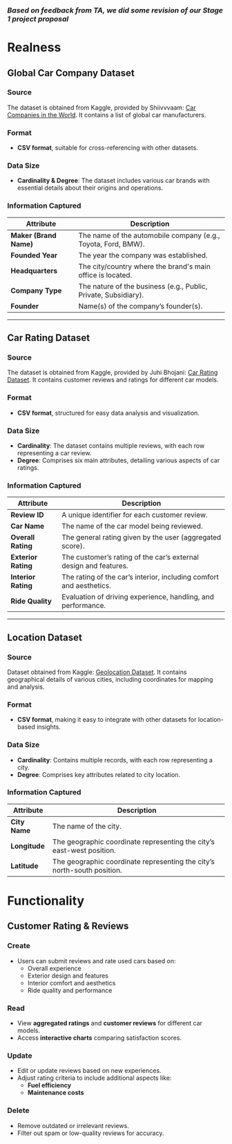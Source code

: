 ### *Based on feedback from TA, we did some revision of our Stage 1 project proposal*

# Realness
## Global Car Company Dataset

### Source
The dataset is obtained from Kaggle, provided by Shiivvvaam: [Car Companies in the World](https://www.kaggle.com/datasets/shiivvvaam/car-companies-in-the-world). It contains a list of global car manufacturers.

### Format
- **CSV format**, suitable for cross-referencing with other datasets.

### Data Size
- **Cardinality & Degree**: The dataset includes various car brands with essential details about their origins and operations.

### Information Captured
| Attribute        | Description |
|-----------------|-------------|
| **Maker (Brand Name)** | The name of the automobile company (e.g., Toyota, Ford, BMW). |
| **Founded Year** | The year the company was established. |
| **Headquarters** | The city/country where the brand's main office is located. |
| **Company Type** | The nature of the business (e.g., Public, Private, Subsidiary). |
| **Founder** | Name(s) of the company’s founder(s). |

---

## Car Rating Dataset

### Source
The dataset is obtained from Kaggle, provided by Juhi Bhojani: [Car Rating Dataset](https://www.kaggle.com/datasets/juhibhojani/car-rating). It contains customer reviews and ratings for different car models.

### Format
- **CSV format**, structured for easy data analysis and visualization.

### Data Size
- **Cardinality**: The dataset contains multiple reviews, with each row representing a car review.  
- **Degree**: Comprises six main attributes, detailing various aspects of car ratings.

### Information Captured
| Attribute        | Description |
|-----------------|-------------|
| **Review ID**   | A unique identifier for each customer review. |
| **Car Name**    | The name of the car model being reviewed. |
| **Overall Rating** | The general rating given by the user (aggregated score). |
| **Exterior Rating** | The customer’s rating of the car’s external design and features. |
| **Interior Rating** | The rating of the car’s interior, including comfort and aesthetics. |
| **Ride Quality** | Evaluation of driving experience, handling, and performance. |

---

## Location Dataset

### Source
Dataset obtained from Kaggle: [Geolocation Dataset](https://www.kaggle.com/datasets/liewyousheng/geolocation/data). It contains geographical details of various cities, including coordinates for mapping and analysis.

### Format
- **CSV format**, making it easy to integrate with other datasets for location-based insights.

### Data Size
- **Cardinality**: Contains multiple records, with each row representing a city.  
- **Degree**: Comprises key attributes related to city location.

### Information Captured
| Attribute  | Description |
|-----------|-------------|
| **City Name** | The name of the city. |
| **Longitude** | The geographic coordinate representing the city’s east-west position. |
| **Latitude** | The geographic coordinate representing the city’s north-south position. |


# Functionality

## Customer Rating & Reviews
### Create
- Users can submit reviews and rate used cars based on:
  - Overall experience
  - Exterior design and features
  - Interior comfort and aesthetics
  - Ride quality and performance
### Read
- View **aggregated ratings** and **customer reviews** for different car models.
- Access **interactive charts** comparing satisfaction scores.
### Update
- Edit or update reviews based on new experiences.
- Adjust rating criteria to include additional aspects like:
  - **Fuel efficiency**
  - **Maintenance costs**
### Delete
- Remove outdated or irrelevant reviews.
- Filter out spam or low-quality reviews for accuracy.

